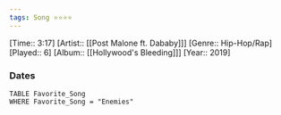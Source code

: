 ```yaml
---
tags: Song ⭐⭐⭐⭐ 
---
```

[Time:: 3:17]
[Artist:: [[Post Malone ft. Dababy]]]
[Genre:: Hip-Hop/Rap]
[Played:: 6]
[Album:: [[Hollywood's Bleeding]]]
[Year:: 2019]
### Dates
````dataview
TABLE Favorite_Song
WHERE Favorite_Song = "Enemies"
````